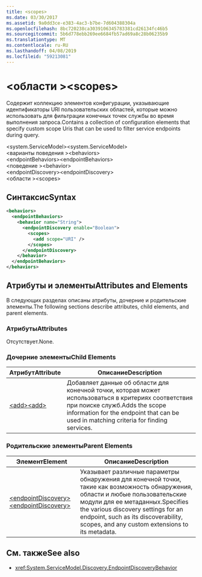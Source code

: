 ```yaml
---
title: <scopes>
ms.date: 03/30/2017
ms.assetid: 9a0dd3ce-e383-4ac3-b7be-7d604388304a
ms.openlocfilehash: 8bc720238ca3039106345783381cd26134fc46b5
ms.sourcegitcommit: 5b6d778ebb269ee6684fb57ad69a8c28b06235b9
ms.translationtype: MT
ms.contentlocale: ru-RU
ms.lasthandoff: 04/08/2019
ms.locfileid: "59213081"
---
```

# <a name="scopes"></a><span data-ttu-id="78a7e-101">\<области ></span><span class="sxs-lookup"><span data-stu-id="78a7e-101">\<scopes></span></span>
<span data-ttu-id="78a7e-102">Содержит коллекцию элементов конфигурации, указывающие идентификаторы URI пользовательских областей, которые можно использовать для фильтрации конечных точек службы во время выполнения запроса.</span><span class="sxs-lookup"><span data-stu-id="78a7e-102">Contains a collection of configuration elements that specify custom scope Uris that can be used to filter service endpoints during query.</span></span>  
  
<span data-ttu-id="78a7e-103">\<system.ServiceModel></span><span class="sxs-lookup"><span data-stu-id="78a7e-103">\<system.ServiceModel></span></span>  
<span data-ttu-id="78a7e-104">\<варианты поведения ></span><span class="sxs-lookup"><span data-stu-id="78a7e-104">\<behaviors></span></span>  
<span data-ttu-id="78a7e-105">\<endpointBehaviors></span><span class="sxs-lookup"><span data-stu-id="78a7e-105">\<endpointBehaviors></span></span>  
<span data-ttu-id="78a7e-106">\<поведение ></span><span class="sxs-lookup"><span data-stu-id="78a7e-106">\<behavior></span></span>  
<span data-ttu-id="78a7e-107">\<endpointDiscovery></span><span class="sxs-lookup"><span data-stu-id="78a7e-107">\<endpointDiscovery></span></span>  
<span data-ttu-id="78a7e-108">\<области ></span><span class="sxs-lookup"><span data-stu-id="78a7e-108">\<scopes></span></span>  
  
## <a name="syntax"></a><span data-ttu-id="78a7e-109">Синтаксис</span><span class="sxs-lookup"><span data-stu-id="78a7e-109">Syntax</span></span>  
  
```xml  
<behaviors>
  <endpointBehaviors>
    <behavior name="String">
      <endpointDiscovery enable="Boolean">
        <scopes>
          <add scope="URI" />
        </scopes>
      </endpointDiscovery>
    </behavior>
  </endpointBehaviors>
</behaviors>
```  
  
## <a name="attributes-and-elements"></a><span data-ttu-id="78a7e-110">Атрибуты и элементы</span><span class="sxs-lookup"><span data-stu-id="78a7e-110">Attributes and Elements</span></span>  
 <span data-ttu-id="78a7e-111">В следующих разделах описаны атрибуты, дочерние и родительские элементы.</span><span class="sxs-lookup"><span data-stu-id="78a7e-111">The following sections describe attributes, child elements, and parent elements.</span></span>  
  
### <a name="attributes"></a><span data-ttu-id="78a7e-112">Атрибуты</span><span class="sxs-lookup"><span data-stu-id="78a7e-112">Attributes</span></span>  
 <span data-ttu-id="78a7e-113">Отсутствует.</span><span class="sxs-lookup"><span data-stu-id="78a7e-113">None.</span></span>  
  
### <a name="child-elements"></a><span data-ttu-id="78a7e-114">Дочерние элементы</span><span class="sxs-lookup"><span data-stu-id="78a7e-114">Child Elements</span></span>  
  
|<span data-ttu-id="78a7e-115">Атрибут</span><span class="sxs-lookup"><span data-stu-id="78a7e-115">Attribute</span></span>|<span data-ttu-id="78a7e-116">Описание</span><span class="sxs-lookup"><span data-stu-id="78a7e-116">Description</span></span>|  
|---------------|-----------------|  
|[<span data-ttu-id="78a7e-117">\<add></span><span class="sxs-lookup"><span data-stu-id="78a7e-117">\<add></span></span>](../../../../../docs/framework/configure-apps/file-schema/wcf/add-of-scopes.md)|<span data-ttu-id="78a7e-118">Добавляет данные об области для конечной точки, которая может использоваться в критериях соответствия при поиске служб.</span><span class="sxs-lookup"><span data-stu-id="78a7e-118">Adds the scope information for the endpoint that can be used in matching criteria for finding services.</span></span>|  
  
### <a name="parent-elements"></a><span data-ttu-id="78a7e-119">Родительские элементы</span><span class="sxs-lookup"><span data-stu-id="78a7e-119">Parent Elements</span></span>  
  
|<span data-ttu-id="78a7e-120">Элемент</span><span class="sxs-lookup"><span data-stu-id="78a7e-120">Element</span></span>|<span data-ttu-id="78a7e-121">Описание</span><span class="sxs-lookup"><span data-stu-id="78a7e-121">Description</span></span>|  
|-------------|-----------------|  
|[<span data-ttu-id="78a7e-122">\<endpointDiscovery></span><span class="sxs-lookup"><span data-stu-id="78a7e-122">\<endpointDiscovery></span></span>](../../../../../docs/framework/configure-apps/file-schema/wcf/endpointdiscovery.md)|<span data-ttu-id="78a7e-123">Указывает различные параметры обнаружения для конечной точки, такие как возможность обнаружения, области и любые пользовательские модули для ее метаданных.</span><span class="sxs-lookup"><span data-stu-id="78a7e-123">Specifies the various discovery settings for an endpoint, such as its discoverability, scopes, and any custom extensions to its metadata.</span></span>|  
  
## <a name="see-also"></a><span data-ttu-id="78a7e-124">См. также</span><span class="sxs-lookup"><span data-stu-id="78a7e-124">See also</span></span>

- <xref:System.ServiceModel.Discovery.EndpointDiscoveryBehavior>
